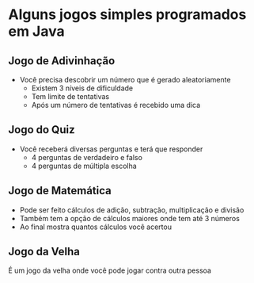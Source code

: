 # Alguns jogos simples programados em Java

## Jogo de Adivinhação
* Você precisa descobrir um número que é gerado aleatoriamente
  * Existem 3 níveis de dificuldade
  * Tem limite de tentativas
  * Após um número de tentativas é recebido uma dica

## Jogo do Quiz
* Você receberá diversas perguntas e terá que responder
   * 4 perguntas de verdadeiro e falso
   * 4 perguntas de múltipla escolha

## Jogo de Matemática
* Pode ser feito cálculos de adição, subtração, multiplicação e divisão
* Também tem a opção de cálculos maiores onde tem até 3 números
* Ao final mostra quantos cálculos você acertou

## Jogo da Velha
É um jogo da velha onde você pode jogar contra outra pessoa
